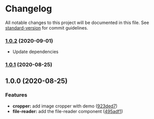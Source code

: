 # Changelog

All notable changes to this project will be documented in this file. See [standard-version](https://github.com/conventional-changelog/standard-version) for commit guidelines.

### [1.0.2](https://github.com/Bil0/magic-cut-image-editor/compare/v1.0.1...v1.0.2) (2020-09-01)

- Update dependencies

### [1.0.1](https://github.com/Bil0/magic-cut-image-editor/compare/v1.0.0...v1.0.1) (2020-08-25)

## 1.0.0 (2020-08-25)

### Features

- **cropper:** add image cropper with demo ([923ded7](https://github.com/Bil0/magic-cut-image-editor/commit/923ded737c85840195a0e44bb6cb570090210975))
- **file-reader:** add the file-reader component ([495adf1](https://github.com/Bil0/magic-cut-image-editor/commit/495adf1daa8e5d562a0b956d5c0d28910834d508))
